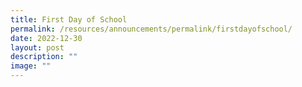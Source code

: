 ```yaml
---
title: First Day of School
permalink: /resources/announcements/permalink/firstdayofschool/
date: 2022-12-30
layout: post
description: ""
image: ""
---
```

